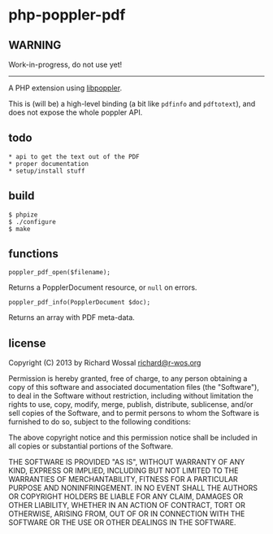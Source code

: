 php-poppler-pdf
===============

WARNING
-------

Work-in-progress, do not use yet!

---

A PHP extension using [libpoppler](http://poppler.freedesktop.org/).

This is (will be) a high-level binding (a bit like `pdfinfo` and `pdftotext`), and
does not expose the whole poppler API.

todo
----

    * api to get the text out of the PDF
    * proper documentation
    * setup/install stuff

build
-----

    $ phpize
    $ ./configure
    $ make

functions
---------

    poppler_pdf_open($filename);

Returns a PopplerDocument resource, or `null` on errors.

    poppler_pdf_info(PopplerDocument $doc);

Returns an array with PDF meta-data.

license
-------

Copyright (C) 2013 by Richard Wossal <richard@r-wos.org>

Permission is hereby granted, free of charge, to any person obtaining
a copy of this software and associated documentation files (the
"Software"), to deal in the Software without restriction, including
without limitation the rights to use, copy, modify, merge, publish,
distribute, sublicense, and/or sell copies of the Software, and to
permit persons to whom the Software is furnished to do so, subject
to the following conditions:

The above copyright notice and this permission notice shall be included
in all copies or substantial portions of the Software.

THE SOFTWARE IS PROVIDED "AS IS", WITHOUT WARRANTY OF ANY
KIND, EXPRESS OR IMPLIED, INCLUDING BUT NOT LIMITED TO THE
WARRANTIES OF MERCHANTABILITY, FITNESS FOR A PARTICULAR PURPOSE AND
NONINFRINGEMENT. IN NO EVENT SHALL THE AUTHORS OR COPYRIGHT HOLDERS BE
LIABLE FOR ANY CLAIM, DAMAGES OR OTHER LIABILITY, WHETHER IN AN ACTION
OF CONTRACT, TORT OR OTHERWISE, ARISING FROM, OUT OF OR IN CONNECTION
WITH THE SOFTWARE OR THE USE OR OTHER DEALINGS IN THE SOFTWARE.

